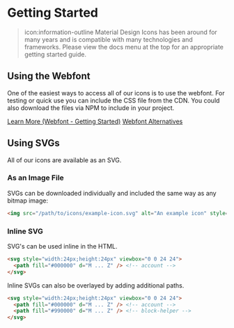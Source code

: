 # Getting Started

<blockquote class="alert alert-info">
  icon:information-outline Material Design Icons has been around for many years and is compatible with many technologies and frameworks. Please view the docs menu at the top for an appropriate getting started guide.
</blockquote>

## Using the Webfont

One of the easiest ways to access all of our icons is to use the webfont. For testing or quick use you can include the CSS file from the CDN. You could also download the files via NPM to include in your project.

<a href="/getting-started/webfont" class="button">Learn More (Webfont - Getting Started)</a>
<a href="/guide/webfont-alternatives" class="button">Webfont Alternatives</a>


## Using SVGs

All of our icons are available as an SVG.
<!-- TODO : Explain how to download them -->

### As an Image File

SVGs can be downloaded individually and included the same way as any bitmap image:

```html
<img src="/path/to/icons/example-icon.svg" alt="An example icon" style="width:24px;height:24px" />
```

### Inline SVG

SVG's can be used inline in the HTML.

```html
<svg style="width:24px;height:24px" viewbox="0 0 24 24">
  <path fill="#000000" d="M ... Z" /> <!-- account -->
</svg>
```

Inline SVGs can also be overlayed by adding additional paths.

```html
<svg style="width:24px;height:24px" viewbox="0 0 24 24">
  <path fill="#000000" d="M ... Z" /> <!-- account -->
  <path fill="#990000" d="M ... Z" /> <!-- block-helper -->
</svg>
```
